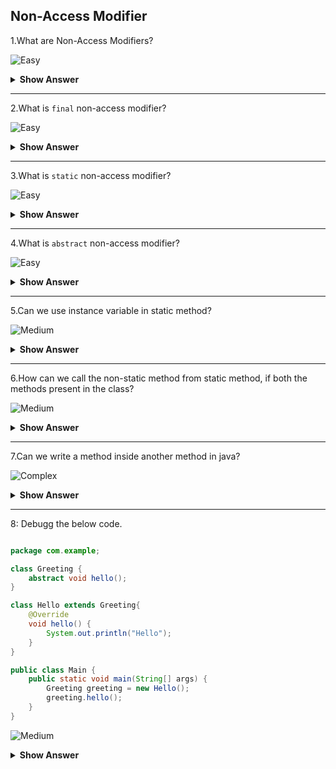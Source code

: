 ## Non-Access Modifier

1.What are Non-Access Modifiers?

![Easy](https://github.com/revaturelabs/interviewquestions/blob/dev/ComplexityTags/simple%20(2).svg)
<details>
    <summary><b> Show Answer </b></summary> 
<blockquote>

 - Non-Access Modifiers will not change the scope but, it will add some functionality. There are three types of Non-Access Modifires:
    - `final`
    - `static`
    - `abstract`
</blockqoute>  
</details>

---

2.What is `final` non-access modifier?

![Easy](https://github.com/revaturelabs/interviewquestions/blob/dev/ComplexityTags/simple%20(2).svg)
<details>
    <summary><b> Show Answer </b></summary> 
<blockquote>
	
`final` is the keyword that can be used with class, variable, and method.
  1.	Final variable – The value can’t be changed
  2.	Final method – The method can’t be overridden
  3.	Final class – No subclasses can be created
</blockqoute>  
</details>

---

3.What is `static` non-access modifier?

![Easy](https://github.com/revaturelabs/interviewquestions/blob/dev/ComplexityTags/simple%20(2).svg)
<details>
    <summary><b> Show Answer </b></summary> 
<blockquote> 
  
- When we use static before variable or method that will not belong to any object,it belongs to the class. 
- There is no need to create an object for the class to access the static variable or static method. We can use the class name to call them with respect to the       access modifier.
- If we use the object name to call the static method or variable, the compiler will replace the name of the object with class.
</blockqoute>
</details>

---

4.What is `abstract` non-access modifier?

![Easy](https://github.com/revaturelabs/interviewquestions/blob/dev/ComplexityTags/simple%20(2).svg)
<details>
    <summary><b> Show Answer </b></summary> 
<blockquote>

- If we add `abstract` keyword with method, we can't add method definition to the method and abstract method presents in abstract class.
- If we add `abstract` keyword with class, we can't make the class extended from another class. It can be extended from only another abstract class.
- we can't create object for abstract class.
</blockqoute>  
</details>

---

5.Can we use instance variable in static method?

![Medium](https://github.com/revaturelabs/interviewquestions/blob/dev/ComplexityTags/Medium%20(2).svg)
<details>
    <summary><b> Show Answer </b></summary> 
<blockquote>

>No, we can't use instance variable in static method because instance variable belongs to the property of object where static method belongs to the property of class. So, we can use static variable in static method.
</blockqoute>  
</details>

---

6.How can we call the non-static method from static method, if both the methods present in the class?

![Medium](https://github.com/revaturelabs/interviewquestions/blob/dev/ComplexityTags/Medium%20(2).svg)
<details>
    <summary><b> Show Answer </b></summary> 
<blockquote>

- We need to create an object to call the non-static method from static method where both the methods presents in the same class.
- In general, non-static methods are called using objects and static methods are called using class name.
</blockqoute>  
</details>

---

7.Can we write a method inside another method in java?

![Complex](https://github.com/revaturelabs/interviewquestions/blob/dev/ComplexityTags/Complex%20(2).svg)
<details>
    <summary><b> Show Answer </b></summary> 
<blockquote>

No, we can't directly write a method inside method in java. If we want to create a method inside method, we have to create a local class inside the method then we can add method inside it.

**Example**
``` java
class Greeting {
	void hello() {
		class Hi {
			void hiMethod() {
				System.out.println("Hi Good Morning");
			}
		}
		Hi hi = new Hi();
		hi.hiMethod();
	}
}

public class Main {
	public static void main(String[] args) {
		Greeting greeting = new Greeting();
		greeting.hello();
	}
}
```
**Output**
```
Hi Good Morning
```

>In the above code, the `hello` method has local class `Hi` that consists `hiMethod`. We need to create object to access the method.
</blockqoute>  
</details>

---

8: Debugg the below code.

``` java 

package com.example;

class Greeting {
	abstract void hello();
}

class Hello extends Greeting{
	@Override
	void hello() {
		System.out.println("Hello");
	}
}

public class Main {
	public static void main(String[] args) {
		Greeting greeting = new Hello();
		greeting.hello();
	}
}

```

![Medium](https://github.com/revaturelabs/interviewquestions/blob/dev/ComplexityTags/Medium%20(2).svg)
<details>
    <summary><b> Show Answer </b></summary> 
<blockquote>

- The method `hello()` is an abstract method that should be in abstract class.
- Therefore, the class `Greeting` should be `abstract`.
</blockqoute>
</details>
